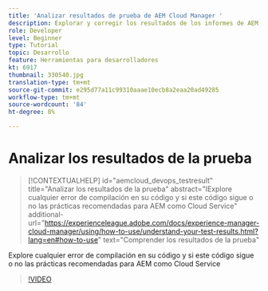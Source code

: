 ```yaml
---
title: 'Analizar resultados de prueba de AEM Cloud Manager '
description: Explorar y corregir los resultados de los informes de AEM Cloud Manager
role: Developer
level: Beginner
type: Tutorial
topic: Desarrollo
feature: Herramientas para desarrolladores
kt: 6917
thumbnail: 330540.jpg
translation-type: tm+mt
source-git-commit: e295d77a11c99310aaae10ecb8a2eaa20ad49285
workflow-type: tm+mt
source-wordcount: '84'
ht-degree: 8%

---
```



# Analizar los resultados de la prueba

>[!CONTEXTUALHELP]
>id="aemcloud_devops_testresult"
>title="Analizar los resultados de la prueba"
>abstract="IExplore cualquier error de compilación en su código y si este código sigue o no las prácticas recomendadas para AEM como Cloud Service"
>additional-url="https://experienceleague.adobe.com/docs/experience-manager-cloud-manager/using/how-to-use/understand-your-test-results.html?lang=en#how-to-use" text="Comprender los resultados de la prueba"

Explore cualquier error de compilación en su código y si este código sigue o no las prácticas recomendadas para AEM como Cloud Service

>[!VIDEO](https://video.tv.adobe.com/v/330540/?quality=12&learn=on)
